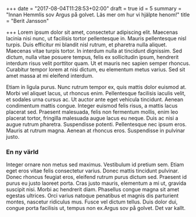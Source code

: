 +++
date = "2017-08-04T11:28:53+02:00"
draft = true
id = 5
summary = "Innan Hemmlis sov Argus på golvet. Läs mer om hur vi hjälpte henom!"
title = "Berit Jansson"

+++
Lorem ipsum dolor sit amet, consectetur adipiscing elit. Maecenas lacinia nisi nunc, ut facilisis tortor pellentesque in. Mauris pellentesque nisl turpis. Duis efficitur mi blandit nisl rutrum, et pharetra nulla aliquet. Maecenas vitae turpis tortor. In interdum nulla at tincidunt dignissim. Sed dictum, nulla vitae posuere tempus, felis ex sollicitudin ipsum, hendrerit interdum risus velit porttitor quam. Ut et mauris nec sapien semper rhoncus. Curabitur tempor lorem at nisi dictum, eu elementum metus varius. Sed sit amet massa at mi eleifend interdum.

Etiam in ligula purus. Nunc rutrum tempor ex, quis mattis dolor euismod at. Morbi vel aliquet lacus, ut rhoncus enim. Pellentesque facilisis iaculis velit, et sodales urna cursus ac. Ut auctor ante eget vehicula tincidunt. Aenean condimentum mattis congue. Integer euismod felis risus, a mattis lacus placerat sed. Praesent malesuada, felis non fermentum mollis, enim leo placerat tortor, fringilla malesuada augue lacus eu neque. Duis ac nisi a augue rutrum pharetra. Suspendisse potenti. Pellentesque nec ipsum eros. Mauris at rutrum magna. Aenean at rhoncus eros. Suspendisse in pulvinar justo.

### En ny värld
Integer ornare non metus sed maximus. Vestibulum id pretium sem. Etiam eget eros vitae felis consectetur varius. Donec mattis tincidunt pulvinar. Donec rhoncus feugiat eros, eleifend rutrum purus dictum sed. Praesent id purus eu justo laoreet porta. Cras justo mauris, elementum a mi ut, gravida suscipit nisi. Morbi ac hendrerit diam. Phasellus congue magna sit amet egestas ultrices. Orci varius natoque penatibus et magnis dis parturient montes, nascetur ridiculus mus. Fusce vel dictum tellus. Duis dolor dui, congue porta facilisis ut, tempus non ex.Argus sov på golvet. Det var kallt.
